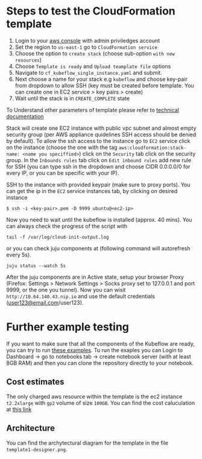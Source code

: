 # Steps to test the CloudFormation template
1. Login to your [aws console](https://aws.amazon.com/console/) with admin priviledges account
2. Set the region to `us-east-1` go to `CloudFormation service`
3. Choose the option to `create stack` (choose sub-option `with new resources`)
4. Choose `Template is ready` and `Upload teamplate file` options
5. Navigate to `cf_kubeflow_single_instance.yaml` and submit.
6. Next choose a name for your stack e.g `kubeflow` and choose key-pair from dropdown to allow SSH (key must be created before template. You can create one in EC2 service > key pairs > create)
7. Wait until the stack is in `CREATE_COMPLETE` state

To Understand other parameters of template please refer to [technical documentation](#)

Stack will create one EC2 instance with public vpc subnet and almost empty security group (per AWS appliance quidelines SSH access should be denied by default). To allow the ssh access to the instance go to `EC2` service click on the instance (choose the one with the tag `aws:cloudformation:stack-name: <name you speciffied>`) click on the `Security` tab click on the security group. In the `Inbounds rules` tab click on `Edit inbound rules` add new rule for SSH (you can type ssh in the dropdown and choose CIDR 0.0.0.0/0 for every IP, or you can be specific with your IP). 

SSH to the instance with provided keypair (make sure to proxy ports). You can get the ip in the `EC2` service instances tab, by clicking on desired instance

```
$ ssh -i <key-pair>.pem -D 9999 ubuntu@<ec2-ip> 
```

Now you need to wait until the kubeflow is installed (approx. 40 mins). You can always check the progress of the script with 
```
tail -f /var/log/cloud-init-output.log 
```

or you can check juju components at (following command will autorefresh every 5s).

```
juju status --watch 5s
```

After the juju components are in Active state, setup your browser Proxy (Firefox: Settings > Network  Settings > Socks proxy set to 127.0.0.1 and port 9999, or the one you tunnel). Now you can wisit `http://10.64.140.43.nip.io` and use the default credentials (user123@email.com/user123).

# Further example testing
If you want to make sure that all the components of the Kubeflow are ready, you can try to run [these examples](https://github.com/canonical/kubeflow-examples). Tu run the exaples you can Login to Dashboard -> go to notebooks tab -> create notebook server (with at least 8GB RAM) and then you can clone the repository directly to your notebook.

## Cost estimates
The only charged aws resource within the template is the ec2 instance `t2.2xlarge` with `gp2` volume of size `100GB`. You can find the cost caluculation at [this link](https://calculator.aws/#/estimate?id=2c3ee088d98101f4c1bb1e41cc86704e7a52ddd2)

## Architecture
You can find the archytectural diagram for the template in the file `template1-designer.png`.
